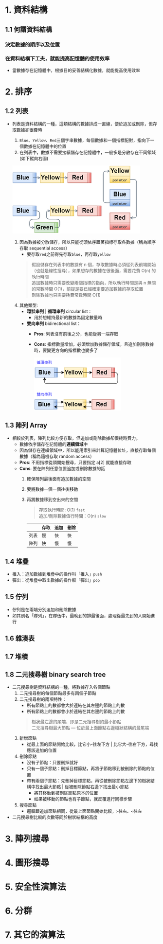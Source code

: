 # 1. 資料結構
## 1.1 何謂資料結構
### 決定數據的順序以及位置
### 在資料結構下工夫，就能提高記憶體的使用效率
+ 當數據存在記憶體中，根據目的妥善結構化數據，就能提高使用效率

# 2. 排序
## 1.2 列表 
+ 列表是資料結構的一種，這類結構的數據排成一直線，便於追加或刪除，但存取數據卻很費時
    1. `Blue`、`Yellow`、`Red`三個字串數據，每個數據和一個指標配對，指向下一個數據在記憶體中的位置
    2. 在列表中，數據不需要接續儲存在記憶體中，一般多是分散存在不同領域 (如下縱向右圖)
    
    ![image](./images/list.png)

    3. 因為數據被分散儲存，所以只能從頭依序跟著指標存取各數據（稱為順序存取 sequential access）
        + 要存取`red`之前得先存取`blue`，再存取`yellow`
        > 假設儲存在列表中的數據有 n 個，存取數據時必須從列表前端開始（也就是線性搜尋），如果想存的數據在很後面，需要花費 O(n) 的執行時間 <br/>
        追加數據時只需要改變兩個指標的指向，所以執行時間是與 n 無關的常數時間 O(1)，前提是要已經確定要追加數據的存取位置<br/>刪除數據也只需要耗費常數時間 O(1)
    4. 其他類型:
        + **環狀串列** | **循環串列** circular list：
            + 用於想維持最新的數據為固定數量時
        + **雙向串列** bidirectional list：
            + **Pros**: 列表沒有前後之分，也能從另一端存取
            + **Cons**: 指標數量增加，必須增加數據儲存領域。且追加刪除數據時，要變更方向的指標數也變多了
            
                ![image](./images/circular-bi-directional.png)

## 1.3 陣列 Array
+ 相較於列表，陣列比較方便存取，但追加或刪除數據卻很耗時費力。
    + 數據依序儲存在記憶體的**連續領域**中
    + 因為儲存在連續領域中，所以能用索引來計算記憶體位址，直接存取每個數據（稱為隨機存取 random access）
    + **Pros**: 不用指標從頭開始搜尋，只要指定 a[2] 就能直接存取
    + **Cons**: 要在陣列任意位置追加或刪除數據的話
        1. 確保陣列最後面有追加數據的空間
        2. 要將數據一個一個往後移動
        3. 再將數據移到空出來的空間
            > 存取執行時間: O(1) `fast`<br/> 追加/刪除數據值行時間：O(n) `slow`

            ||存取|追加|刪除|
            |-|-|-|-|
            |列表|慢|快|快|
            |陣列|快|慢|慢|

## 1.4 堆疊
+ 推入：追加數據到堆疊中的操作叫「推入」`push`
+ 彈出：從堆疊中取出數據的操作較「彈出」`pop`

## 1.5 佇列
+ 佇列是在兩端分別追加和刪除數據
+ 如其別名「隊列」，在隊伍中，最晚到的排最後面，處理從最先到的人開始進行

## 1.6 雜湊表

## 1.7 堆積

## 1.8 二元搜尋樹 binary search tree
+ 二元搜尋樹是資料結構的一種，將數據存入各個節點
    1. 二元搜尋樹的每個節點最多有兩個子節點
    2. 二元搜尋樹的兩項特性：
        + 所有節點上的數都會大於連結在其左邊的節點上的數
        + 所有節點上的數都會小於連結在其右邊的節點上的數
        > 樹狀最左邊的尾端，即是二元搜尋樹的最小節點<br/> 
        二元搜尋樹最大節點 — 位於最上面節點右邊樹狀結構的最尾端
    3. 新增節點
        + 從最上面的節點開始比較，比它小-往左下方 | 比它大-往右下方，尋找應該追加的位置 
    4. 刪除節點
        + 沒有子節點：只要刪掉就好
        + 只有一個子節點：刪掉目標節點，再將子節點移到被刪除的節點的位置
        + 帶有兩個子節點：先刪掉目標節點，再從被刪除節點左邊下的樹狀結構中找出最大節點 | 從被刪除節點右邊下找出最小節點
            + 將其移動到被刪除節點原本的位置
            + 如果被移動的節點也有子節點，就反覆進行同樣步驟
    5. 搜尋節點
        + 邏輯跟追加節點相同，從最上面節點開始比較，`>`往右、`<`往左
+ 二元搜尋樹比較的次數等同於樹狀結構的高度

# 3. 陣列搜尋

# 4. 圖形搜尋

# 5. 安全性演算法

# 6. 分群

# 7. 其它的演算法